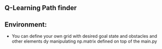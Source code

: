 ## Q-Learning Path finder

## Environment:
- You can define your own grid with desired goal state and obstacles and other elements dy manipulating np.matrix defined on top of the main.py